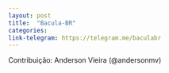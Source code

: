 ```yaml
---
layout: post
title:  "Bacula-BR"
categories: 
link-telegram: https://telegram.me/baculabr
---
```

Contribuição: Anderson Vieira (@andersonmv)

